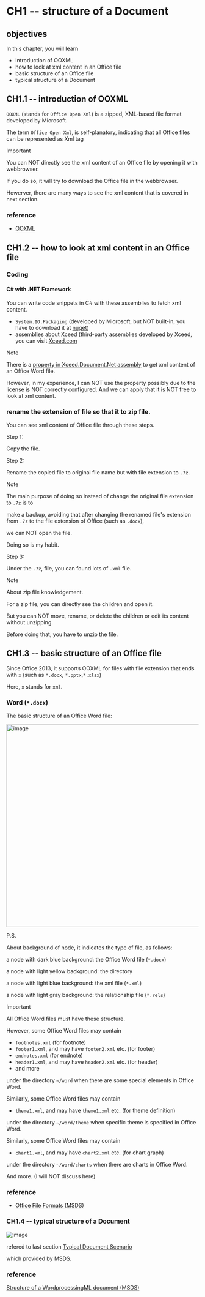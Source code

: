 # CH1 -- structure of a Document
## objectives
In this chapter, you will learn 

+ introduction of OOXML
+ how to look at xml content in an Office file
+ basic structure of an Office file
+ typical structure of a Document

## CH1.1 -- introduction of OOXML
`OOXML` (stands for `Office Open Xml`) is a zipped, XML-based file format developed by Microsoft.

The term `Office Open Xml`, is self-planatory, indicating that all Office files can be represented as Xml tag 

> [!IMPORTANT]
> You can NOT directly see the xml content of an Office file by opening it with webbrowser.
>
> If you do so, it will try to download the Office file in the webbrowser.
>
> Howerver, there are many ways to see the xml content that is covered in next section.

### reference
+ [OOXML](https://en.wikipedia.org/wiki/Office_Open_XML)

## CH1.2 -- how to look at xml content in an Office file
### Coding
#### C# with .NET Framework
You can write code snippets in C# with these assemblies to fetch xml content.

+ `System.IO.Packaging` (developed by Microsoft, but NOT built-in, you have to download it at [nuget](https://www.nuget.org/packages/System.IO.Packaging/10.0.0-preview.3.25171.5))
+ assemblies about Xceed (third-party assemblies developed by Xceed, you can visit [Xceed.com](https://xceed.com/)

> [!NOTE]
> There is a [property in Xceed.Document.Net assembly](https://doc.xceed.com/xceed-document-libraries-for-net/Xceed.Document.NET~Xceed.Document.NET.DocumentElement~Xml.html) to get xml content of an Office Word file.
>
> However, in my experience, I can NOT use the property possibly due to the license is NOT correctly configured. And we can apply that it is NOT free to look at xml content.

### rename the extension of file so that it to zip file.
You can see xml content of Office file through these steps.

Step 1:

Copy the file.

Step 2:

Rename the copied file to original file name but with file extension to `.7z`.

> [!NOTE]
> The main purpose of doing so instead of change the original file extension to `.7z` is to
>
> make a backup, avoiding that after changing the renamed file's extension from `.7z` to the file extension of Office (such as `.docx`),
>
> we can NOT open the file.
>
> Doing so is my habit.

Step 3:

Under the `.7z`, file, you can found lots of `.xml` file.

> [!NOTE]
> About zip file knowledgement.
>
> For a zip file, you can directly see the children and open it.
>
> But you can NOT move, rename, or delete the children or edit its content without unzipping.
>
> Before doing that, you have to unzip the file.

## CH1.3 -- basic structure of an Office file
Since Office 2013, it supports OOXML for files with file extension that ends with `x` (such as `*.docx`, `*.pptx`,`*.xlsx`)

Here, `x` stands for `xml`.

### Word (`*.docx`)
The basic structure of an Office Word file:

<img width="530" alt="image" src="https://github.com/user-attachments/assets/1fb8455f-143b-4712-8da8-fbec5cce5b18" />

P.S.

About background of node, it indicates the type of file, as follows:

a node with dark blue background: the Office Word file (`*.docx`)

a node with light yellow background: the directory

a node with light blue background: the xml file (`*.xml`)

a node with light gray background: the relationship file (`*.rels`)

> [!IMPORTANT]
> All Office Word files must have these structure.
>
> However, some Office Word files may contain
>
> + `footnotes.xml` (for footnote)
> + `footer1.xml`, and may have `footer2.xml` etc. (for footer)
> + `endnotes.xml` (for endnote)
> + `header1.xml`, and may have `header2.xml` etc. (for header)
> + and more
>
> under the directory `~/word` when there are some special elements in Office Word.
>
> Similarly, some Office Word files may contain
>
> + `theme1.xml`, and may have `theme1.xml` etc. (for theme definition)
>
> under the directory `~/word/theme` when specific theme is specified in Office Word.
>
> Similarly, some Office Word files may contain
>
> + `chart1.xml`, and may have `chart2.xml` etc. (for chart graph)
>   
> under the directory `~/word/charts` when there are charts in Office Word.
>
> And more. (I will NOT discuss here)

### reference
+ [Office File Formats (MSDS)](https://learn.microsoft.com/en-us/openspecs/office_file_formats/ms-offfflp/8aea05e3-8c1e-4a9a-9614-31f71e679456)

### CH1.4 -- typical structure of a Document
![image](https://github.com/user-attachments/assets/08332380-e0b7-4a88-8d11-0abcce1a44b2)

refered to last section [Typical Document Scenario](https://learn.microsoft.com/en-us/office/open-xml/word/structure-of-a-wordprocessingml-document?tabs=cs#typical-document-scenario)

which provided by MSDS.

### reference
[Structure of a WordprocessingML document (MSDS)](https://learn.microsoft.com/en-us/office/open-xml/word/structure-of-a-wordprocessingml-document?tabs=cs)
